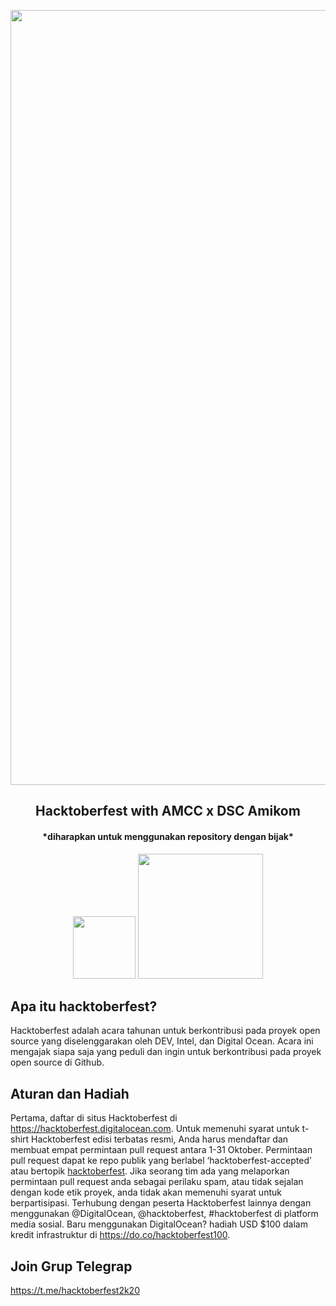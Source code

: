 <p align="center"><img src="https://hacktoberfest.digitalocean.com/assets/og-hf20-cf92d1a3bfc78883ea79dbac1518f1a4f1585e23eb69337ea730447cb70fa777.png" width="1240"></p> 
<h2 align="center"><b>Hacktoberfest with AMCC x DSC Amikom</b></h2>
<h4 align="center">*diharapkan untuk menggunakan repository dengan bijak*</h4>

<p align="center">
<img src="https://amcc.or.id/themes/amcc-v2/assets/images/amcc-logo.png" width="100"> 
<img src="https://miro.medium.com/max/6780/1*3GbnuWWc2BIy-fOx2ak34Q.png" width="200">


## Apa itu hacktoberfest?

Hacktoberfest adalah acara tahunan untuk berkontribusi pada proyek open source yang diselenggarakan oleh DEV, Intel, dan Digital Ocean. Acara ini mengajak siapa saja yang peduli dan ingin untuk berkontribusi pada proyek open source di Github.

## Aturan dan Hadiah
Pertama, daftar di situs Hacktoberfest di https://hacktoberfest.digitalocean.com. Untuk memenuhi syarat untuk t-shirt Hacktoberfest edisi terbatas resmi, Anda harus mendaftar dan membuat empat permintaan pull request antara 1-31 Oktober. Permintaan pull request dapat ke repo publik yang berlabel ‘hacktoberfest-accepted’ atau bertopik [hacktoberfest](https://github.com/topics/hacktoberfest). Jika seorang tim ada yang melaporkan permintaan pull request anda sebagai perilaku spam, atau tidak sejalan dengan kode etik proyek, anda tidak akan memenuhi syarat untuk berpartisipasi.
Terhubung dengan peserta Hacktoberfest lainnya dengan menggunakan @DigitalOcean, @hacktoberfest, #hacktoberfest di platform media sosial.
Baru menggunakan DigitalOcean? hadiah USD $100 dalam kredit infrastruktur di https://do.co/hacktoberfest100.

## Join Grup Telegrap 
https://t.me/hacktoberfest2k20
